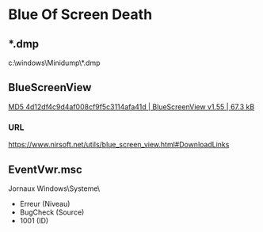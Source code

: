 # Blue Of Screen Death

## *.dmp
c:\windows\Minidump\\*.dmp

## BlueScreenView
[MD5 4d12df4c9d4af008cf9f5c3114afa41d | BlueScreenView v1.55 | 67.3 kB ](https://www.nirsoft.net/utils/bluescreenview.zip)

### URL
https://www.nirsoft.net/utils/blue_screen_view.html#DownloadLinks

## EventVwr.msc
Jornaux Windows\Systeme\
* Erreur (Niveau)
* BugCheck (Source)
* 1001 (ID)
